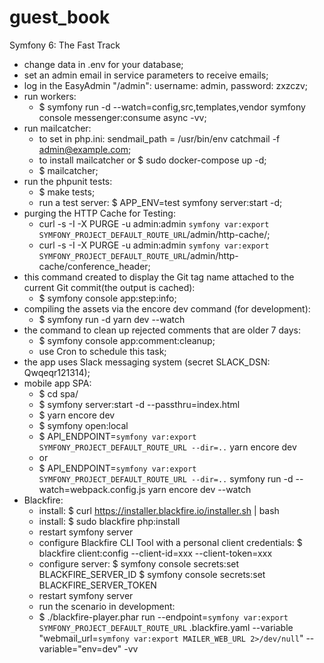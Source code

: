 # guest_book
Symfony 6: The Fast Track

- change data in .env for your database;
- set an admin email in service parameters to receive emails;
- log in the EasyAdmin "/admin": username: admin, password: zxzczv;
- run workers:
    - $ symfony run -d --watch=config,src,templates,vendor symfony console messenger:consume async -vv;
- run mailcatcher:
  - to set in php.ini: sendmail_path = /usr/bin/env catchmail -f admin@example.com;
  - to install mailcatcher or $ sudo docker-compose up -d;
  - $ mailcatcher;
- run the phpunit tests:
    - $ make tests;
    - run a test server: $ APP_ENV=test symfony server:start -d;
- purging the HTTP Cache for Testing:
  - curl -s -I -X PURGE -u admin:admin `symfony var:export SYMFONY_PROJECT_DEFAULT_ROUTE_URL`/admin/http-cache/;
  - curl -s -I -X PURGE -u admin:admin `symfony var:export SYMFONY_PROJECT_DEFAULT_ROUTE_URL`/admin/http-cache/conference_header;
- this command created to display the Git tag name attached to the current Git commit(the output is cached):
  - $ symfony console app:step:info;
- compiling the assets via the encore dev command (for development):
  - $ symfony run -d yarn dev --watch
- the command to clean up rejected comments that are older 7 days:
  - $ symfony console app:comment:cleanup;
  - use Cron to schedule this task;
- the app uses Slack messaging system (secret SLACK_DSN: Qwqeqr121314);
- mobile app SPA:
  - $ cd spa/
  - $ symfony server:start -d --passthru=index.html
  - $ yarn encore dev
  - $ symfony open:local
  - $ API_ENDPOINT=`symfony var:export SYMFONY_PROJECT_DEFAULT_ROUTE_URL --dir=..` yarn encore dev
  - or
  - $ API_ENDPOINT=`symfony var:export SYMFONY_PROJECT_DEFAULT_ROUTE_URL --dir=..` symfony run -d --watch=webpack.config.js yarn encore dev --watch
- Blackfire:
  - install: $ curl https://installer.blackfire.io/installer.sh | bash
  - install: $ sudo blackfire php:install
  - restart symfony server
  - configure Blackfire CLI Tool with a personal client credentials:
    $ blackfire client:config --client-id=xxx --client-token=xxx
  - configure server:
    $ symfony console secrets:set BLACKFIRE_SERVER_ID
    $ symfony console secrets:set BLACKFIRE_SERVER_TOKEN
  - restart symfony server
  - run the scenario in development:
  - $ ./blackfire-player.phar run --endpoint=`symfony var:export SYMFONY_PROJECT_DEFAULT_ROUTE_URL` .blackfire.yaml --variable "webmail_url=`symfony var:export MAILER_WEB_URL 2>/dev/null`" --variable="env=dev" -vv